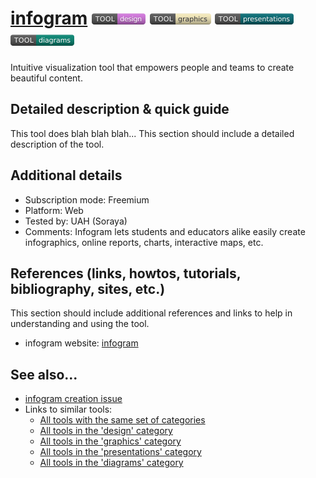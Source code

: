 # [infogram](https://infogram.com)  [<img src="images/design.png" align="bottom">](https://github.com/e-CLOSE/Toolbox/issues?q=label%3A01_TOOL+label%3Adesign) [<img src="images/graphics.png" align="bottom">](https://github.com/e-CLOSE/Toolbox/issues?q=label%3A01_TOOL+label%3Agraphics) [<img src="images/presentations.png" align="bottom">](https://github.com/e-CLOSE/Toolbox/issues?q=label%3A01_TOOL+label%3Apresentations) [<img src="images/diagrams.png" align="bottom">](https://github.com/e-CLOSE/Toolbox/issues?q=label%3A01_TOOL+label%3Adiagrams)

Intuitive visualization tool that empowers people and teams to create beautiful content. 


## Detailed description & quick guide

This tool does blah blah blah... This section should include a detailed description of the tool.


## Additional details

- Subscription mode: Freemium
- Platform: Web
- Tested by: UAH (Soraya)
- Comments: Infogram lets students and educators alike easily create infographics, online reports, charts, interactive maps, etc.


## References (links, howtos, tutorials, bibliography, sites, etc.)

This section should include additional references and links to help in
understanding and using the tool.

- infogram website: [infogram](https://infogram.com)


## See also...

- [infogram creation issue](https://github.com/e-CLOSE/Toolbox/issues/172)
- Links to similar tools:
  - [All tools with the same set of categories](https://github.com/e-CLOSE/Toolbox/issues?q=label%3A01_TOOL+label%3Adiagrams)
  - [All tools in the 'design' category](https://github.com/e-CLOSE/Toolbox/issues?q=label%3A01_TOOL+label%3Adesign)
  - [All tools in the 'graphics' category](https://github.com/e-CLOSE/Toolbox/issues?q=label%3A01_TOOL+label%3Agraphics)
  - [All tools in the 'presentations' category](https://github.com/e-CLOSE/Toolbox/issues?q=label%3A01_TOOL+label%3Apresentations)
  - [All tools in the 'diagrams' category](https://github.com/e-CLOSE/Toolbox/issues?q=label%3A01_TOOL+label%3Adiagrams)
